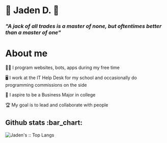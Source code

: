 # 🌟 Jaden D. 🌟

<h3 align=""><i>"A jack of all trades is a master of none, but oftentimes better than a master of one"</i></h3>


# About me
<p>
  
  👨‍💻 I program websites, bots, apps during my free time 
  
  🖥️ I work at the IT Help Desk for my school and occasionally do programming commissions on the side
  
  💼 I aspire to be a Business Major in college
  
  🏆 My goal is to lead and collaborate with people
</p>


<h2 align="">Github stats :bar_chart:</h2>

<div style="float:left;"><img src="https://github-readme-stats.vercel.app/api/top-langs/?username=GoldenJayz&langs_count=5&hide=html,css,shell,java,vue,scss,ShaderLab,hlsl&theme=highcontrast" alt="Jaden's :: Top Langs" /></div>
